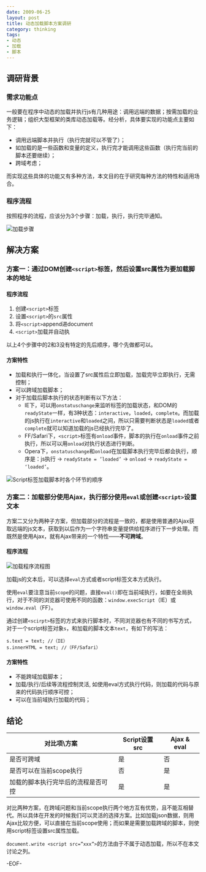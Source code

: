 ```yaml
---
date: 2009-06-25
layout: post
title: 动态加载脚本方案调研
category: thinking
tags:
- 动态
- 加载
- 脚本
---
```


## 调研背景

### 需求功能点

一般要在程序中动态的加载并执行js有几种用途：调用远端的数据；按需加载的业务逻辑；组织大型框架的类库动态加载等。经分析，具体要实现的功能点主要如下：

* 调用远端脚本并执行（执行完就可以不管了）；
* 如加载的是一些函数和变量的定义，执行完才能调用这些函数（执行完当前的脚本还要继续）；
* 跨域考虑；

而实现这些具体的功能又有多种方法，本文目的在于研究每种方法的特性和适用场合。

### 程序流程

按照程序的流程，应该分为3个步骤：加载，执行，执行完毕通知。

![加载步骤](http://mbed.qiniudn.com/yanjunyi.com/img/load-script/load-step.jpg)

## 解决方案

### 方案一：通过DOM创建`<script>`标签，然后设置src属性为要加载脚本的地址

#### 程序流程

1. 创建`<script>`标签
2. 设置`<script>`的`src`属性
3. 将`<script>`append进document
4. `<script>`加载并自动执

以上4个步骤中的2和3没有特定的先后顺序，哪个先做都可以。

#### 方案特性

* 加载和执行一体化，当设置了src属性后立即加载，加载完毕立即执行，无需控制；
* 可以跨域加载脚本；
* 对于加载后脚本执行的状态判断有以下方法：
	* IE下，可以用`onstatuschange`来监听标签的加载状态，和DOM的`readyState`一样，有3种状态：`interactive`，`loaded`，`complete`。而加载的js执行在`interactive`和`loaded`之间，所以只需要判断状态是`loaded`或者`complete`就可以知道加载的js已经执行完毕了。
	* FF/Safari下，`<script>`标签有`onload`事件，脚本的执行在`onload`事件之前执行，所以可以用`onload`对执行状态进行判断。
	* Opera下，`onstatuschange`和`onload`在加载脚本执行完毕后都会执行，顺序是：js执行 → `readyState = ’loaded’` → `onload` → `readyState = ‘loaded’`。 

![Script标签加载脚本时各个环节的顺序](http://mbed.qiniudn.com/yanjunyi.com/img/load-script/browsers-diff.jpg)

### 方案二：加载部分使用Ajax，执行部分使用`eval`或创建`<script>`设置文本

方案二又分为两种子方案，但加载部分的流程是一致的，都是使用普通的Ajax获取远端的js文本，获取到以后作为一个字符串变量提供给程序进行下一步处理。而既然是使用Ajax，就有Ajax带来的一个特性——**不可跨域**。

#### 程序流程

![加载程序流程图](http://mbed.qiniudn.com/yanjunyi.com/img/load-script/implement-flow.jpg)

加载js的文本后，可以选择`eval`方式或者script标签文本方式执行。

使用`eval`要注意当前`scope`的问题，直接`eval()`即在当前域执行，如要在全局执行，对于不同的浏览器可使用不同的函数：`window.execScript`（IE）或`window.eval`（FF）。

通过创建`<scirpt>`标签的方式来执行脚本时，不同浏览器也有不同的书写方式，对于一个script标签对象`s`，和加载的脚本文本`text`，有如下的写法：

	s.text = text; //（IE）
	s.innerHTML = text; //（FF/Safari）

#### 方案特性

* 不能跨域加载脚本；
* 加载/执行/后续等流程控制灵活, 如使用eval方式执行代码，则加载的代码与原来的代码执行顺序可控；
* 可以在当前域执行加载的代码；

## 结论

| 对比项\方案 | Script设置src | Ajax & eval |
|-|-|-|
| 是否可跨域 | 是 | 否 |
| 是否可以在当前scope执行 | 否 | 是 |
| 加载的脚本执行完毕后的流程是否可控 | 是 | 是 |

对比两种方案，在跨域问题和当前scope执行两个地方互有优势，且不能互相替代。所以具体在开发的时候我们可以灵活的选择方案。比如加载json数据，则用Ajax比较方便，可以直接在当前scope使用；而如果是需要加载跨域的脚本，则使用script标签设置src属性加载。

`document.write <script src=”xxx”>`的方法由于不属于动态加载，所以不在本文讨论之列。

-EOF-
